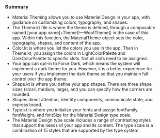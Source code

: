 ### Summary
- Material Theming allows you to use Material Design in your app, with guidance on customizing colors, typography, and shapes.
- The Theme.kt file is where the theme is defined, through a composable named [your app name]+Theme()—WoofTheme() in the case of this app. Within this function, the MaterialTheme object sets the color, typography, shapes, and content of the app.
- Color.kt is where you list the colors you use in the app. Then in Theme.kt, you assign the colors in LightColorPalette and DarkColorPalette to specific slots. Not all slots need to be assigned.
- Your app can opt-in to Force Dark, which means the system will implement a dark theme for you. However, it is a better experience for your users if you implement the dark theme so that you maintain full control over the app theme.
- Shape.kt is where you define your app shapes. There are three shape sizes (small, medium, large), and you can specify how the corners are rounded.
- Shapes direct attention, identify components, communicate state, and express brand.
- Type.kt is where you initialize your fonts and assign fontFamily, fontWeight, and fontSize for the Material Design type scale.
- The Material Design type scale includes a range of contrasting styles that support the needs of your app and its content. The type scale is a combination of 15 styles that are supported by the type system.
